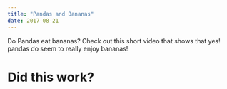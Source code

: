 ```yaml
---
title: "Pandas and Bananas"
date: 2017-08-21
---
```


Do Pandas eat bananas? Check out this short video that shows that yes! pandas do seem to really enjoy bananas!

<Container>
    <h1>Did this work?</h1>
</Container>